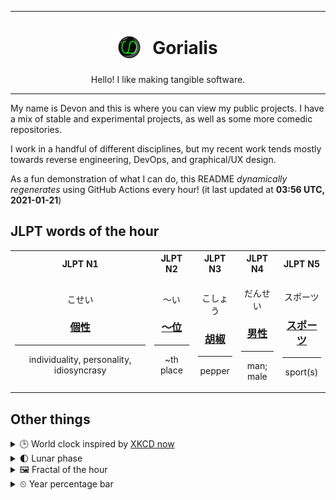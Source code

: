 ***

<h1 align="center">
<sub>
    <img src="readme/resources/avatar.png" height="36">
</sub>
&nbsp;
Gorialis
</h1>
<p align="center">
Hello! I like making tangible software.
</p>

***

My name is Devon and this is where you can view my public projects. I have a mix of stable and experimental projects, as well as some more comedic repositories.

I work in a handful of different disciplines, but my recent work tends mostly towards reverse engineering, DevOps, and graphical/UX design.

As a fun demonstration of what I can do, this README *dynamically regenerates* using GitHub Actions every hour! (it last updated at **03:56 UTC, 2021-01-21**)

<h2>JLPT words of the hour</h2>
<table>
    <tr>
        <th>JLPT N1</th>
        <th>JLPT N2</th>
        <th>JLPT N3</th>
        <th>JLPT N4</th>
        <th>JLPT N5</th>
    </tr>
    <tr>
        <td>
            <p align="center">こせい</p>
            <h3 align="center"><b><a href="https://jisho.org/search/%E5%80%8B%E6%80%A7">個性</a></b></h3>
            <hr>
            <p align="center">individuality,<wbr> personality,<wbr> idiosyncrasy</p>
        </td>
        <td>
            <p align="center">～い</p>
            <h3 align="center"><b><a href="https://jisho.org/search/%EF%BD%9E%E4%BD%8D">～位</a></b></h3>
            <hr>
            <p align="center">~th place</p>
        </td>
        <td>
            <p align="center">こしょう</p>
            <h3 align="center"><b><a href="https://jisho.org/search/%E8%83%A1%E6%A4%92">胡椒</a></b></h3>
            <hr>
            <p align="center">pepper</p>
        </td>
        <td>
            <p align="center">だんせい</p>
            <h3 align="center"><b><a href="https://jisho.org/search/%E7%94%B7%E6%80%A7">男性</a></b></h3>
            <hr>
            <p align="center">man;<br> male</p>
        </td>
        <td>
            <p align="center">スポーツ</p>
            <h3 align="center"><b><a href="https://jisho.org/search/%E3%82%B9%E3%83%9D%E3%83%BC%E3%83%84">スポーツ</a></b></h3>
            <hr>
            <p align="center">sport(s)</p>
        </td>
    </tr>
</table>

<h2>Other things</h2>
<details>
<summary>🕒  World clock inspired by <a href="https://xkcd.com/now">XKCD now</a></summary>

> <img src="generated/now.png" width="512">

</details>
<details>
<summary>🌓 Lunar phase</summary>

The moon is approximately 28.98% through its phase (First Quarter).

</details>
<details>
<summary>&#x1f5bc; Fractal of the hour</summary>

> <img src="generated/fractal.png" width="512">

</details>
<details>
<summary>&#x23f2; Year percentage bar</summary>
<pre><code>2021 [█▁▁▁▁▁▁▁▁▁▁▁▁▁▁▁▁▁▁▁] 5.52%</code></pre>
</details>
